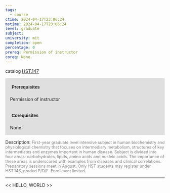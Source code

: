 ```yaml
---
tags:
  - course
ctime: 2024-04-17T23:06:24
mstime: 2024-04-17T23:06:24
level: graduate
subject: 
university: mit
completion: open
percentage: 0
prereq: Permission of instructor
coreq: None.
---
```


catalog [HST.147](http://student.mit.edu/catalog/mHSTa.html#HST.147)

<span style="display: block; padding: 15px; background-color: rgb(100, 100, 100, 0.2);"><font id="m_prereq3993_0" style="display: block; font-family: Arial, sans-serif; font-weight: bold; padding: 5px">Prerequisites</font><br><span id="prereq3993_0">Permission of instructor</span></span>
<span style="display: block; padding: 15px; background-color: rgb(100, 100, 100, 0.2);"><font id="m_coreq3993_0" style="display: block; font-family: Arial, sans-serif; font-weight: bold; padding: 5px">Corequisites</font><br><span id="coreq3993_0">None.</span></span>

<font style="">Description:</font>
<font style="color: grey; font-size: 0.8rem;">First-year graduate level intensive subject in human biochemistry and physiological chemistry that focuses on intermediary metabolism, structures of key intermediates and enzymes important in human disease. Subject is divided into four areas: carbohydrates, lipids, amino acids and nucleic acids. The importance of these areas is underscored with examples from diseases and clinical correlations. Preparatory sessions meet in August. Only HST students may register under HST.146, graded P/D/F. Enrollment limited.</font>



---

<< HELLO, WORLD >>
